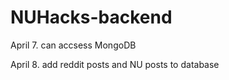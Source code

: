 # NUHacks-backend
April 7. can accsess MongoDB 

April 8. add reddit posts and NU posts to database
